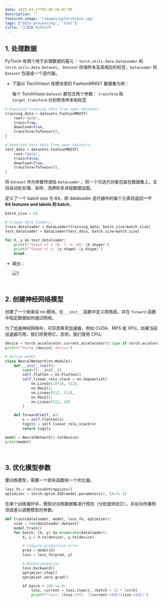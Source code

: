 ```yaml
---
date: 2025-04-17T05:00:59-07:00
description: ""
featured_image: "/images/pytorch/pia.jpg"
tags: ["data processing", "tool"]
title: "工具链-PyTorch"
---
```


## 1. 处理数据

PyTorch 有两个用于处理数据的基元： `torch.utils.data.DataLoader` 和 `torch.utils.data.Dataset`。
`Dataset` 存储样本及其相应的标签，`DataLoader` 将 `Dataset` 包装成一个迭代器。

+ 下面以 TorchVision 库模块里的 FashionMNIST 数据集为例：

  每个 TorchVision `Dataset` 都包含两个参数： `transform` 和 `target_transform` 分别修改样本和标签

```python
# Download training data from open datasets.
training_data = datasets.FashionMNIST(
    root="data",
    train=True,
    download=True,
    transform=ToTensor(),
)

# Download test data from open datasets.
test_data = datasets.FashionMNIST(
    root="data",
    train=False,
    download=True,
    transform=ToTensor(),
)
```

将 `Dataset` 作为参数传递给 `DataLoader` ，将一个可迭代对象包装在数据集上，支持自动批处理、采样、洗牌和多进程数据加载。

定义了一个 batch size 为 64，即 dataloader 迭代器中的每个元素将返回**一个 64 features and labels 的 batch**。

<!--more-->

```python
batch_size = 64

# Create data loaders.
train_dataloader = DataLoader(training_data, batch_size=batch_size)
test_dataloader = DataLoader(test_data, batch_size=batch_size)

for X, y in test_dataloader:
    print(f"Shape of X [N, C, H, W]: {X.shape}")
    print(f"Shape of y: {y.shape} {y.dtype}")
    break
```

+ 输出：

  ![1](/images/pytorch/1.png)

&nbsp;

## 2. 创建神经网络模型

创建了一个继承自 nn.模块。在 `__init__` 函数中定义网络层，并在 `forward` 函数中指定数据如何通过网络。

为了加速神经网络中，可将其移至加速器，例如 CUDA、MPS 或 XPU。如果当前加速器可用，我们将使用它。否则，我们使用 CPU。

```python
device = torch.accelerator.current_accelerator().type if torch.accelerator.is_available() else "cpu"
print(f"Using {device} device")

# Define model
class NeuralNetwork(nn.Module):
    def __init__(self):
        super().__init__()
        self.flatten = nn.Flatten()
        self.linear_relu_stack = nn.Sequential(
            nn.Linear(28*28, 512),
            nn.ReLU(),
            nn.Linear(512, 512),
            nn.ReLU(),
            nn.Linear(512, 10)
        )

    def forward(self, x):
        x = self.flatten(x)
        logits = self.linear_relu_stack(x)
        return logits

model = NeuralNetwork().to(device)
print(model)
```

&nbsp;

## 3. 优化模型参数

要训练模型，需要一个损失函数和一个优化器。

```python
loss_fn = nn.CrossEntropyLoss()
optimizer = torch.optim.SGD(model.parameters(), lr=1e-3)
```

在单个训练循环中，模型对训练数据集进行预测（分批提供给它），并反向传播预测误差以调整模型的参数。

```python
def train(dataloader, model, loss_fn, optimizer):
    size = len(dataloader.dataset)
    model.train()
    for batch, (X, y) in enumerate(dataloader):
        X, y = X.to(device), y.to(device)

        # Compute prediction error
        pred = model(X)
        loss = loss_fn(pred, y)

        # Backpropagation
        loss.backward()
        optimizer.step()
        optimizer.zero_grad()

        if batch % 100 == 0:
            loss, current = loss.item(), (batch + 1) * len(X)
            print(f"loss: {loss:>7f}  [{current:>5d}/{size:>5d}]")
```


